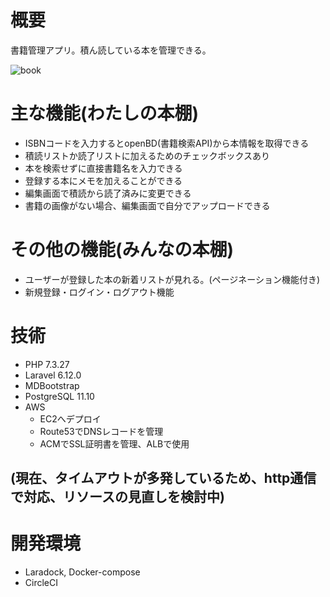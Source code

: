 # 概要
書籍管理アプリ。積ん読している本を管理できる。

![book](https://user-images.githubusercontent.com/65395999/115192591-fa4acc80-a125-11eb-9f9a-18acbfee1903.gif)

# 主な機能(わたしの本棚)
- ISBNコードを入力するとopenBD(書籍検索API)から本情報を取得できる
- 積読リストか読了リストに加えるためのチェックボックスあり
- 本を検索せずに直接書籍名を入力できる
- 登録する本にメモを加えることができる
- 編集画面で積読から読了済みに変更できる
- 書籍の画像がない場合、編集画面で自分でアップロードできる

# その他の機能(みんなの本棚)
- ユーザーが登録した本の新着リストが見れる。(ページネーション機能付き)
- 新規登録・ログイン・ログアウト機能

# 技術
- PHP 7.3.27
- Laravel 6.12.0
- MDBootstrap
- PostgreSQL 11.10
- AWS
    - EC2へデプロイ
    - Route53でDNSレコードを管理
    - ACMでSSL証明書を管理、ALBで使用
## (現在、タイムアウトが多発しているため、http通信で対応、リソースの見直しを検討中)

# 開発環境
- Laradock, Docker-compose
- CircleCI
